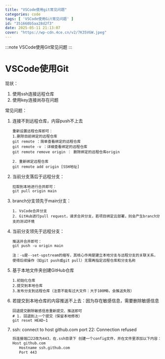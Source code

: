 ```yaml
---
title: "VSCode使用git常见问题"
categories: code
tags: [ 'VSCode使用Git常见问题' ]
id: "351660b5aa28d2f3"
date: 2025-05-11 21:13:07
cover: "https://wp-cdn.4ce.cn/v2/7K35VGW.jpeg"
---
```


:::note
VSCode使用Git常见问题
:::

# VSCode使用Git

现状：

1. 使用ssh连接远程仓库
2. 使用key连接尚存在问题

常见问题：

1. 连接不到远程仓库，内容push不上去

    ```
    重新设置远程仓库即可：
    1.删除目前绑定的远程仓库
    git remote ：简单查看绑定的远程仓库
    git remote -v ：详细查看绑定的远程仓库
    git remote remove origin ： 删除绑定的远程仓库origin
    
    2. 重新绑定远程仓库
    git remote add origin [SSH地址]
    ```

2. 当前分支落后于远程分支：

    ```
    拉取到本地进行合并即可：
    git pull origin main
    ```

3. branch分支领先于main分支：

    ```
    1. VsCode合并分支
    2. GitHub进行pull request，请求合并分支，若项目绑定云部署，则会产生branch分支的测试环境
    ```

4. 当前分支领先于远程分支：

    ```
    推送并合并即可：
    git push -u origin main
    
    注：-u是--set-upstream的缩写，其核心作用是建立本地分支与远程分支的关联关系，使得后续操作（如git push或git pull）无需再指定远程仓库和分支名称
    ```

5. 基于本地文件夹创建GitHub仓库

    ```
    1.初始化仓库
    2.提交到本地仓库
    3.发布分支到远程仓库（注意不能有过大文件：大于100MB，会推送失败）
    ```

6. 若提交到本地仓库的内容推送不上去：因为存在敏感信息，需要删除敏感信息

    ```
    回退提交删除敏感信息重新提交、推送即可
    # 1. 回退到上一个提交（保留本地修改）
    git reset HEAD~1

7. ssh: connect to host github.com port 22: Connection refused

   ```markdown
   将连接端口22改为443，在.ssh目录下 创建一个config文件，并在文件里添加以下内容：
   Host github.com
      Hostname ssh.github.com
      Port 443
